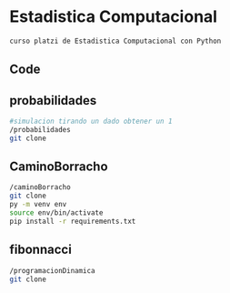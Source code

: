 # Estadistica Computacional
```sh
curso platzi de Estadistica Computacional con Python
```
## Code 
## probabilidades
```sh
#simulacion tirando un dado obtener un 1
/probabilidades
git clone
```

## CaminoBorracho

```sh
/caminoBorracho
git clone
py -m venv env
source env/bin/activate 
pip install -r requirements.txt 
```
## fibonnacci

```sh
/programacionDinamica
git clone
```